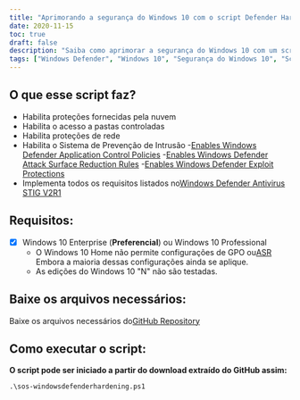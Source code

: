 ```yaml
---
title: "Aprimorando a segurança do Windows 10 com o script Defender Hardening"
date: 2020-11-15
toc: true
draft: false
description: "Saiba como aprimorar a segurança do Windows 10 com um script do PowerShell que protege o Windows Defender Antivirus, implementando todos os requisitos do Windows Defender Antivirus STIG V2R1."
tags: ["Windows Defender", "Windows 10", "Segurança do Windows 10", "Script do PowerShell", "Endurecimento", "Endurecimento Defensor", "Automação de segurança", "Conformidade", "Acesso a pastas controladas", "Sistema de Prevenção de Intrusão", "Controle de aplicativos", "Redução da Superfície de Ataque", "Proteções contra exploits", "Proteções fornecidas na nuvem", "Proteções de rede", "Script STIG do Windows Defender", "Windows Defender STIG", "Windows Defender Antivírus STIG V2R1", "WDAC", "ASR"]
---
```



## O que esse script faz?
- Habilita proteções fornecidas pela nuvem
- Habilita o acesso a pastas controladas
- Habilita proteções de rede
- Habilita o Sistema de Prevenção de Intrusão
-[Enables Windows Defender Application Control Policies](https://docs.microsoft.com/en-us/windows/security/threat-protection/windows-defender-application-control/windows-defender-application-control)
-[Enables Windows Defender Attack Surface Reduction Rules](https://docs.microsoft.com/en-us/windows/security/threat-protection/microsoft-defender-atp/attack-surface-reduction)
-[Enables Windows Defender Exploit Protections](https://docs.microsoft.com/en-us/microsoft-365/security/defender-endpoint/enable-exploit-protection?view=o365-worldwide#powershell)
- Implementa todos os requisitos listados no[Windows Defender Antivirus STIG V2R1](https://dl.cyber.mil/stigs/zip/U_MS_Windows_Defender_Antivirus_V2R1_STIG.zip)

## Requisitos:
- [x] Windows 10 Enterprise (**Preferencial**) ou Windows 10 Professional
  - O Windows 10 Home não permite configurações de GPO ou[ASR](https://docs.microsoft.com/en-us/windows/security/threat-protection/microsoft-defender-atp/attack-surface-reduction) 
Embora a maioria dessas configurações ainda se aplique.
  - As edições do Windows 10 "N" não são testadas.

## Baixe os arquivos necessários:

Baixe os arquivos necessários do[GitHub Repository](https://github.com/simeononsecurity/Windows-Defender-STIG-Script)

## Como executar o script:

**O script pode ser iniciado a partir do download extraído do GitHub assim:**
```
.\sos-windowsdefenderhardening.ps1
```
